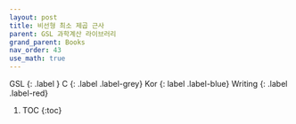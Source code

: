 ```yaml
---
layout: post
title: 비선형 최소 제곱 근사
parent: GSL 과학계산 라이브러리
grand_parent: Books
nav_order: 43
use_math: true
---
```


GSL
{: .label }
C
{: .label .label-grey}
Kor
{: label .label-blue}
Writing
{: .label .label-red}

1. TOC
{:toc}

